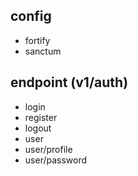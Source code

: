 
## config

- fortify
- sanctum 

## endpoint (v1/auth)

- login
- register
- logout
- user
- user/profile
- user/password